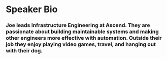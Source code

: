 # Speaker Bio

### Joe leads Infrastructure Engineering at Ascend. They are passionate about building maintainable systems and making other engineers more effective with automation. Outside their job they enjoy playing video games, travel, and hanging out with their dog.
